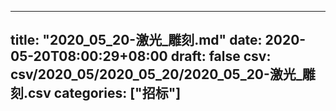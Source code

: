 
---
title: "2020_05_20-激光_雕刻.md"
date: 2020-05-20T08:00:29+08:00
draft: false
csv: csv/2020_05/2020_05_20/2020_05_20-激光_雕刻.csv
categories: ["招标"]
---
